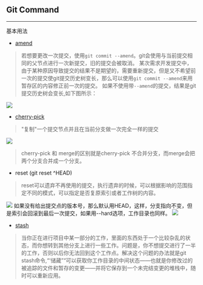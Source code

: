 ## Git Command
---
基本用法



- [amend](https://www.atlassian.com/git/tutorials/rewriting-history)  
> 若想要更改一次提交，使用`git commit --amend`。git会使用与当前提交相同的父节点进行一次新提交，旧的提交会被取消。  某次需求开发提交中，由于某种原因导致提交的结果不是期望的，需要重新提交，但是又不希望前一次的提交使git提交历史树变长，那么可以使用`git commit --amend`来用暂存区的内容修正前一次的提交。 如果不使用带`--amend`的提交，结果是git提交历史树会变长,如下图所示：  

![](https://wac-cdn.atlassian.com/dam/jcr:a4de784b-3572-4d23-8c68-cea9ad4f205f/01.svg?cdnVersion=ht)

- [cherry-pick](http://pinkyjie.com/2014/08/10/git-notes-part-3/)  
> "复制"一个提交节点并且在当前分支做一次完全一样的提交  

![](https://marklodato.github.io/visual-git-guide/cherry-pick.svg)

>cherry-pick 和 merge的区别就是cherry-pick 不合并分支，而merge会把两个分支合并成一个分支。

- reset  (git reset ^HEAD)
> reset可以遗弃不再使用的提交，执行遗弃的时候，可以根据影响的范围指定不同的模式，可以指定是否复原索引或者工作树的内容。

![](https://marklodato.github.io/visual-git-guide/reset-commit.svg)
如果没有给出提交点的版本号，那么默认用HEAD，这样，分支指向不变，但是索引会回滚到最后一次提交，如果用--hard选项，工作目录也同样。
![](https://marklodato.github.io/visual-git-guide/reset.svg)


- [stash](https://git-scm.com/book/en/v1/Git-Tools-Stashing)

> 当你正在进行项目中某一部分的工作，里面的东西处于一个比较杂乱的状态，而你想转到其他分支上进行一些工作。问题是，你不想提交进行了一半的工作，否则以后你无法回到这个工作点。解决这个问题的办法就是git stash命令,“‘储藏”“可以获取你工作目录的中间状态——也就是你修改过的被追踪的文件和暂存的变更——并将它保存到一个未完结变更的堆栈中，随时可以重新应用。

